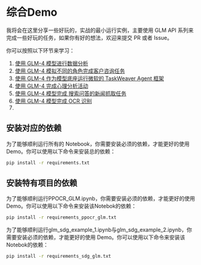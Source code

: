 # 综合Demo

我将会在这里分享一些好玩的，实战的最小运行实例，主要使用 GLM API 系列来完成一些好玩的任务，如果你有好的想法，欢迎来提交 PR 或者
Issue。

你可以按照以下环节来学习：

1. [使用 GLM-4 模型进行数据分析](glm_csv_data_analysis.ipynb)
2. [使用 GLM-4 模拟不同的角色完成客户咨询任务](agent/glm_multi_role_division.ipynb)
3. [使用 GLM-4 作为模型底座运行微软的 TaskWeaver Agent 框架](agent/glm_taskweaver.ipynb)
4. [使用 GLM-4 完成心理分析活动](interpretationo_dreams%2FREADME.md)
5. [使用 GLM-4 模型完成 搜索问答的新闻抓取任务](glm_qa_search_api.ipynb)
6. [使用 GLM-4 模型完成 OCR 识别](ppocr_glm.ipynb)
7. 

## 安装对应的依赖

为了能够顺利运行所有的 Notebook，你需要安装必须的依赖，才能更好的使用 Demo。你可以使用以下命令来安装总的依赖：

```bash
pip install -r requirements.txt
```


## 安装特有项目的依赖

为了能够顺利运行PPOCR_GLM.ipynb，你需要安装必须的依赖，才能更好的使用 Demo。你可以使用以下命令来安装该Notebok的依赖：

```bash
pip install -r requirements_ppocr_glm.txt
```

为了能够顺利运行glm_sdg_example_1.ipynb与glm_sdg_example_2.ipynb，你需要安装必须的依赖，才能更好的使用 Demo。你可以使用以下命令来安装该Notebok的依赖：

```bash
pip install -r requirements_sdg_glm.txt
```
